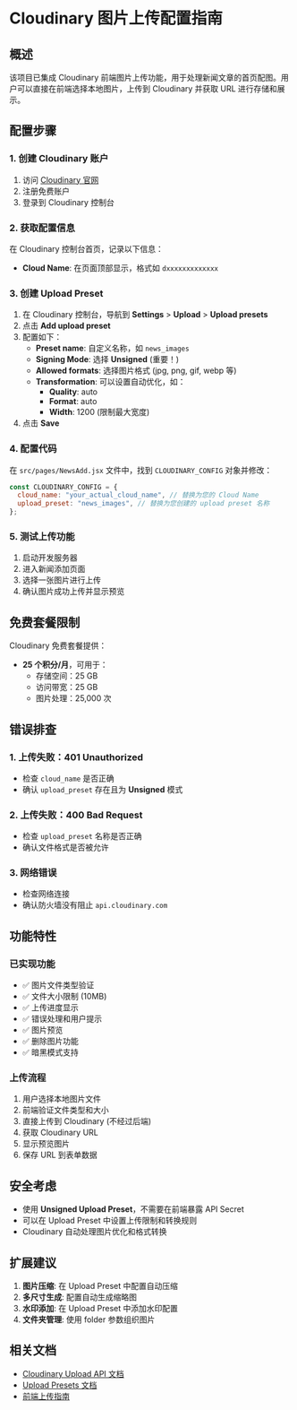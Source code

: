 # Cloudinary 图片上传配置指南

## 概述

该项目已集成 Cloudinary 前端图片上传功能，用于处理新闻文章的首页配图。用户可以直接在前端选择本地图片，上传到 Cloudinary 并获取 URL 进行存储和展示。

## 配置步骤

### 1. 创建 Cloudinary 账户

1. 访问 [Cloudinary 官网](https://cloudinary.com/)
2. 注册免费账户
3. 登录到 Cloudinary 控制台

### 2. 获取配置信息

在 Cloudinary 控制台首页，记录以下信息：

- **Cloud Name**: 在页面顶部显示，格式如 `dxxxxxxxxxxxxx`

### 3. 创建 Upload Preset

1. 在 Cloudinary 控制台，导航到 **Settings** > **Upload** > **Upload presets**
2. 点击 **Add upload preset**
3. 配置如下：
   - **Preset name**: 自定义名称，如 `news_images`
   - **Signing Mode**: 选择 **Unsigned** (重要！)
   - **Allowed formats**: 选择图片格式 (jpg, png, gif, webp 等)
   - **Transformation**: 可以设置自动优化，如：
     - **Quality**: auto
     - **Format**: auto
     - **Width**: 1200 (限制最大宽度)
4. 点击 **Save**

### 4. 配置代码

在 `src/pages/NewsAdd.jsx` 文件中，找到 `CLOUDINARY_CONFIG` 对象并修改：

```javascript
const CLOUDINARY_CONFIG = {
  cloud_name: "your_actual_cloud_name", // 替换为您的 Cloud Name
  upload_preset: "news_images", // 替换为您创建的 upload preset 名称
};
```

### 5. 测试上传功能

1. 启动开发服务器
2. 进入新闻添加页面
3. 选择一张图片进行上传
4. 确认图片成功上传并显示预览

## 免费套餐限制

Cloudinary 免费套餐提供：

- **25 个积分/月**，可用于：
  - 存储空间：25 GB
  - 访问带宽：25 GB
  - 图片处理：25,000 次

## 错误排查

### 1. 上传失败：401 Unauthorized

- 检查 `cloud_name` 是否正确
- 确认 `upload_preset` 存在且为 **Unsigned** 模式

### 2. 上传失败：400 Bad Request

- 检查 `upload_preset` 名称是否正确
- 确认文件格式是否被允许

### 3. 网络错误

- 检查网络连接
- 确认防火墙没有阻止 `api.cloudinary.com`

## 功能特性

### 已实现功能

- ✅ 图片文件类型验证
- ✅ 文件大小限制 (10MB)
- ✅ 上传进度显示
- ✅ 错误处理和用户提示
- ✅ 图片预览
- ✅ 删除图片功能
- ✅ 暗黑模式支持

### 上传流程

1. 用户选择本地图片文件
2. 前端验证文件类型和大小
3. 直接上传到 Cloudinary (不经过后端)
4. 获取 Cloudinary URL
5. 显示预览图片
6. 保存 URL 到表单数据

## 安全考虑

- 使用 **Unsigned Upload Preset**，不需要在前端暴露 API Secret
- 可以在 Upload Preset 中设置上传限制和转换规则
- Cloudinary 自动处理图片优化和格式转换

## 扩展建议

1. **图片压缩**: 在 Upload Preset 中配置自动压缩
2. **多尺寸生成**: 配置自动生成缩略图
3. **水印添加**: 在 Upload Preset 中添加水印配置
4. **文件夹管理**: 使用 folder 参数组织图片

## 相关文档

- [Cloudinary Upload API 文档](https://cloudinary.com/documentation/image_upload_api_reference)
- [Upload Presets 文档](https://cloudinary.com/documentation/upload_presets)
- [前端上传指南](https://cloudinary.com/documentation/upload_images#uploading_from_the_client_side)
